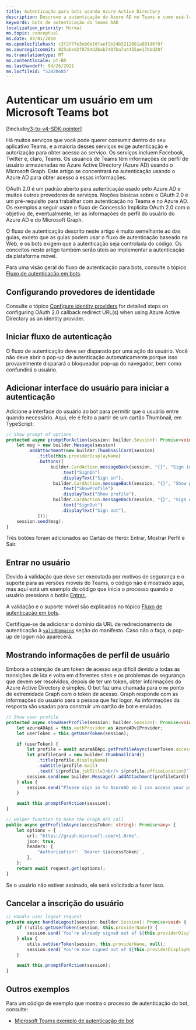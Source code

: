 ```yaml
---
title: Autenticação para bots usando Azure Active Directory
description: Descreve a autenticação do Azure AD no Teams e como usá-la em seus bots
keywords: bots de autenticação do teams AAD
localization_priority: Normal
ms.topic: conceptual
ms.date: 03/01/2018
ms.openlocfilehash: c3f2f7fe3eb6b10faef2b24b3212081a881d6f8f
ms.sourcegitcommit: 825abed2f8784d2bab7407ba7a4455ae17bbd28f
ms.translationtype: MT
ms.contentlocale: pt-BR
ms.lasthandoff: 04/26/2021
ms.locfileid: "52020685"
---
```

# <a name="authenticate-a-user-in-a-microsoft-teams-bot"></a>Autenticar um usuário em um Microsoft Teams bot

[!include[v3-to-v4-SDK-pointer](~/includes/v3-to-v4-pointer-bots.md)]

Há muitos serviços que você pode querer consumir dentro do seu aplicativo Teams, e a maioria desses serviços exige autenticação e autorização para obter acesso ao serviço. Os serviços incluem Facebook, Twitter e, claro, Teams. Os usuários de Teams têm informações de perfil de usuário armazenadas no Azure Active Directory (Azure AD) usando o Microsoft Graph. Este artigo se concentrará na autenticação usando o Azure AD para obter acesso a essas informações.

OAuth 2.0 é um padrão aberto para autenticação usado pelo Azure AD e muitos outros provedores de serviços. Noções básicas sobre o OAuth 2.0 é um pré-requisito para trabalhar com autenticação no Teams e no Azure AD. Os exemplos a seguir usam o fluxo de Concessão Implícita OAuth 2.0 com o objetivo de, eventualmente, ler as informações de perfil do usuário do Azure AD e do Microsoft Graph.

O fluxo de autenticação descrito neste artigo é muito semelhante ao das guias, exceto que as guias podem usar o fluxo de autenticação baseado na Web, e os bots exigem que a autenticação seja controlada do código. Os conceitos neste artigo também serão úteis ao implementar a autenticação da plataforma móvel.

Para uma visão geral do fluxo de autenticação para bots, consulte o tópico [Fluxo de autenticação em bots](~/resources/bot-v3/bot-authentication/auth-flow-bot.md).

## <a name="configuring-identity-providers"></a>Configurando provedores de identidade

Consulte o tópico [Configure identity providers](~/concepts/authentication/configure-identity-provider.md) for detailed steps on configuring OAuth 2.0 callback redirect URL(s) when using Azure Active Directory as an identity provider.

## <a name="initiate-authentication-flow"></a>Iniciar fluxo de autenticação

O fluxo de autenticação deve ser disparado por uma ação do usuário. Você não deve abrir o pop-up de autenticação automaticamente porque isso provavelmente disparará o bloqueador pop-up do navegador, bem como confundirá o usuário.

## <a name="add-ui-to-start-authentication"></a>Adicionar interface do usuário para iniciar a autenticação

Adicione a interface do usuário ao bot para permitir que o usuário entre quando necessário. Aqui, ele é feito a partir de um cartão Thumbnail, em TypeScript:

```typescript
// Show prompt of options
protected async promptForAction(session: builder.Session): Promise<void> {
    let msg = new builder.Message(session)
        .addAttachment(new builder.ThumbnailCard(session)
            .title(this.providerDisplayName)
            .buttons([
                 builder.CardAction.messageBack(session, "{}", "Sign in")
                     .text("SignIn")
                     .displayText("Sign in"),
                  builder.CardAction.messageBack(session, "{}", "Show profile")
                     .text("ShowProfile")
                     .displayText("Show profile"),
                  builder.CardAction.messageBack(session, "{}", "Sign out")
                     .text("SignOut")
                     .displayText("Sign out"),
            ]));
    session.send(msg);
}
```

Três botões foram adicionados ao Cartão de Herói: Entrar, Mostrar Perfil e Sair.

## <a name="sign-the-user-in"></a>Entrar no usuário

Devido à validação que deve ser executada por motivos de segurança e o suporte para as versões móveis do Teams, o código não é mostrado aqui, mas aqui está um exemplo do código que inicia o processo quando o usuário pressiona o botão [Entrar.](https://github.com/OfficeDev/microsoft-teams-sample-auth-node/blob/e84020562d7c8b83f4a357a4a4d91298c5d2989d/src/dialogs/BaseIdentityDialog.ts#L154-L195).

A validação e o suporte móvel são explicados no tópico [Fluxo de autenticação em bots](~/resources/bot-v3/bot-authentication/auth-flow-bot.md).

Certifique-se de adicionar o domínio da URL de redirecionamento de autenticação à [`validDomains`](~/resources/schema/manifest-schema.md#validdomains) seção do manifesto. Caso não o faça, o pop-up de logon não aparecerá.

## <a name="showing-user-profile-information"></a>Mostrando informações de perfil de usuário

Embora a obtenção de um token de acesso seja difícil devido a todas as transições de ida e volta em diferentes sites e os problemas de segurança que devem ser resolvidos, depois de ter um token, obter informações do Azure Active Directory é simples. O bot faz uma chamada para o `me` ponto de extremidade Graph com o token de acesso. Graph responde com as informações do usuário para a pessoa que fez logor. As informações da resposta são usadas para construir um cartão de bot e enviadas.

```typescript
// Show user profile
protected async showUserProfile(session: builder.Session): Promise<void> {
    let azureADApi = this.authProvider as AzureADv1Provider;
    let userToken = this.getUserToken(session);

    if (userToken) {
        let profile = await azureADApi.getProfileAsync(userToken.accessToken);
        let profileCard = new builder.ThumbnailCard()
            .title(profile.displayName)
            .subtitle(profile.mail)
            .text(`${profile.jobTitle}<br/> ${profile.officeLocation}`);
        session.send(new builder.Message().addAttachment(profileCard));
    } else {
        session.send("Please sign in to AzureAD so I can access your profile.");
    }

    await this.promptForAction(session);
}

// Helper function to make the Graph API call
public async getProfileAsync(accessToken: string): Promise<any> {
    let options = {
        url: "https://graph.microsoft.com/v1.0/me",
        json: true,
        headers: {
            "Authorization": `Bearer ${accessToken}`,
        },
    };
    return await request.get(options);
}
```

Se o usuário não estiver assinado, ele será solicitado a fazer isso.

## <a name="sign-the-user-out"></a>Cancelar a inscrição do usuário

```typescript
// Handle user logout request
private async handleLogout(session: builder.Session): Promise<void> {
    if (!utils.getUserToken(session, this.providerName)) {
        session.send(`You're already signed out of ${this.providerDisplayName}.`);
    } else {
        utils.setUserToken(session, this.providerName, null);
        session.send(`You're now signed out of ${this.providerDisplayName}.`);
    }

    await this.promptForAction(session);
}
```

## <a name="other-samples"></a>Outros exemplos

Para um código de exemplo que mostra o processo de autenticação do bot, consulte:

* [Microsoft Teams exemplo de autenticação de bot](https://github.com/OfficeDev/microsoft-teams-sample-auth-node)
